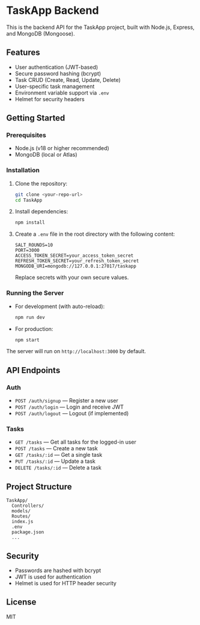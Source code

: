 # TaskApp Backend

This is the backend API for the TaskApp project, built with Node.js, Express, and MongoDB (Mongoose).

## Features

- User authentication (JWT-based)
- Secure password hashing (bcrypt)
- Task CRUD (Create, Read, Update, Delete)
- User-specific task management
- Environment variable support via `.env`
- Helmet for security headers

## Getting Started

### Prerequisites

- Node.js (v18 or higher recommended)
- MongoDB (local or Atlas)

### Installation

1. Clone the repository:
   ```sh
   git clone <your-repo-url>
   cd TaskApp
   ```
2. Install dependencies:
   ```sh
   npm install
   ```
3. Create a `.env` file in the root directory with the following content:
   ```env
   SALT_ROUNDS=10
   PORT=3000
   ACCESS_TOKEN_SECRET=your_access_token_secret
   REFRESH_TOKEN_SECRET=your_refresh_token_secret
   MONGODB_URI=mongodb://127.0.0.1:27017/taskapp
   ```
   Replace secrets with your own secure values.

### Running the Server

- For development (with auto-reload):
  ```sh
  npm run dev
  ```
- For production:
  ```sh
  npm start
  ```

The server will run on `http://localhost:3000` by default.

## API Endpoints

### Auth

- `POST /auth/signup` — Register a new user
- `POST /auth/login` — Login and receive JWT
- `POST /auth/logout` — Logout (if implemented)

### Tasks

- `GET /tasks` — Get all tasks for the logged-in user
- `POST /tasks` — Create a new task
- `GET /tasks/:id` — Get a single task
- `PUT /tasks/:id` — Update a task
- `DELETE /tasks/:id` — Delete a task

## Project Structure

```
TaskApp/
  Controllers/
  models/
  Routes/
  index.js
  .env
  package.json
  ...
```

## Security

- Passwords are hashed with bcrypt
- JWT is used for authentication
- Helmet is used for HTTP header security

## License

MIT
